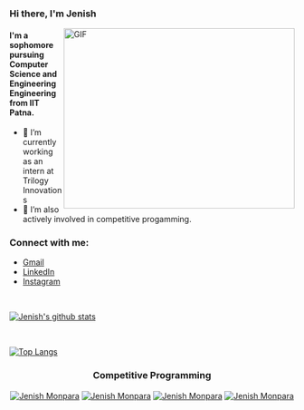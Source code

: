 

### Hi there, I'm Jenish

<img align="right" alt="GIF" src="https://github.com/Gapur/Gapur/blob/master/coding.gif?raw=true" width="408" height="318" />


#### I'm a sophomore pursuing Computer Science and Engineering Engineering from IIT Patna.

- 🔭 I’m currently working as an intern at Trilogy Innovations
- 🚀 I’m also actively involved in competitive progamming.

<!-- - 📝 [Resume]([http://bit.ly/Yash_Sharma_Resume](https://drive.google.com/file/d/1gys-A-NH_769L9zCVxq_BoSx6AqRiGQq/view?usp=sharing)) -->



### Connect with me:

- [Gmail](https://mail.google.com/mail/u/0/?view=cm&fs=1&tf=1&source=mailto&to=code.jenishmonpara@gmail.com) 
- [LinkedIn](https://www.linkedin.com/in/jenishmonpara/) 
- [Instagram](https://www.instagram.com/jenish_monpara/)

<br />

[![Jenish's github stats](https://github-readme-stats.vercel.app/api?username=jenishmonpara&show_icons=true&theme=radical&count_private=true)](https://github.com/anuraghazra/github-readme-stats)

<br />

[![Top Langs](https://github-readme-stats.vercel.app/api/top-langs/?username=jenishmonpara&layout=compact)](https://github.com/anuraghazra/github-readme-stats)

<h3 align="center">Competitive Programming</h3>
<p align="center">
<a href="https://codeforces.com/profile/jenishmonpara" target="blank"><img align="center" src="https://cp-logo.vercel.app/codeforces/jenishmonpara?logo=true" alt="Jenish Monpara" /></a>
<a href="https://www.codechef.com/users/jenishmonpara" target="blank"><img align="center" src="https://cp-logo.vercel.app/codechef/jenishmonpara?logo=true" alt="Jenish Monpara" /></a>
<a href="https://leetcode.com/jenishmonpara/" target="blank"><img align="center" src="https://cp-logo.vercel.app/leetcode/jenishmonpara?logo=true" alt="Jenish Monpara" /></a>
<a href="https://atcoder.jp/users/jenishmonpara" target="blank"><img align="center" src="https://cp-logo.vercel.app/atcoder/jenishmonpara?logo=true" alt="Jenish Monpara" /></a>
</p>
